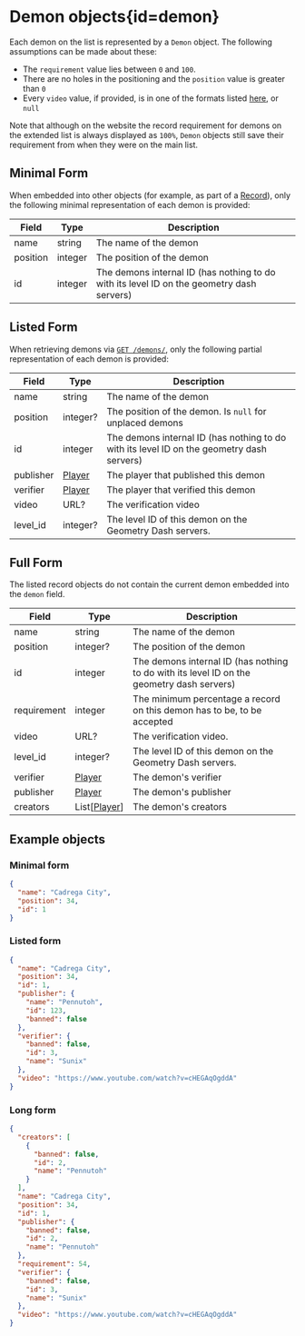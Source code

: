 <div class='panel fade js-scroll-anim' data-anim='fade'>

# Demon objects{id=demon}

Each demon on the list is represented by a `Demon` object. The following assumptions can be made about these:

- The `requirement` value lies between `0` and `100`.
- There are no holes in the positioning and the `position` value is greater than `0`
- Every `video` value, if provided, is in one of the formats listed [here](/documentation/#video), or `null`

Note that although on the website the record requirement for demons on the extended list is always displayed as `100%`,
`Demon` objects still save their requirement from when they were on the main list.

## Minimal Form

When embedded into other objects (for example, as part of a [Record](/documentation/objects/#record)), only the following minimal representation of each demon is provided:

| Field    | Type    | Description                                                                               |
| -------- | ------- | ----------------------------------------------------------------------------------------- |
| name     | string  | The name of the demon                                                                     |
| position | integer | The position of the demon                                                                 |
| id       | integer | The demons internal ID (has nothing to do with its level ID on the geometry dash servers) |

## Listed Form

When retrieving demons via [`GET /demons/`](/documentation/demons/#get-demons), only the following partial representation of each demon is provided:

| Field     | Type              | Description                                                                               |
| --------- | ----------------- | ----------------------------------------------------------------------------------------- |
| name      | string            | The name of the demon                                                                     |
| position  | integer?           | The position of the demon. Is `null` for unplaced demons                                                                 |
| id        | integer           | The demons internal ID (has nothing to do with its level ID on the geometry dash servers) |
| publisher | [Player](#player) | The player that published this demon                                                      |
| verifier  | [Player](#player) | The player that verified this demon                                                       |
| video     | URL?              | The verification video                                                                    |
| level_id  | integer?          | The level ID of this demon on the Geometry Dash servers. |

## Full Form

The listed record objects do not contain the current demon embedded into the `demon` field.

| Field       | Type                    | Description                                                                               |
| ----------- | ----------------------- | ----------------------------------------------------------------------------------------- |
| name        | string                  | The name of the demon                                                                     |
| position    | integer?                 | The position of the demon                                                                 |
| id          | integer                 | The demons internal ID (has nothing to do with its level ID on the geometry dash servers) |
| requirement | integer                 | The minimum percentage a record on this demon has to be, to be accepted                   |
| video       | URL?                    | The verification video.                                                                   |
| level_id  | integer?          | The level ID of this demon on the Geometry Dash servers. |
| verifier    | [Player](#player)       | The demon's verifier                                                                      |
| publisher   | [Player](#player)       | The demon's publisher                                                                     |
| creators    | List[[Player](#player)] | The demon's creators                                                                      |

## Example objects

### Minimal form

```json
{
  "name": "Cadrega City",
  "position": 34,
  "id": 1
}
```

### Listed form

```json
{
  "name": "Cadrega City",
  "position": 34,
  "id": 1,
  "publisher": {
    "name": "Pennutoh",
    "id": 123,
    "banned": false
  },
  "verifier": {
    "banned": false,
    "id": 3,
    "name": "Sunix"
  },
  "video": "https://www.youtube.com/watch?v=cHEGAqOgddA"
}
```

### Long form

```json
{
  "creators": [
    {
      "banned": false,
      "id": 2,
      "name": "Pennutoh"
    }
  ],
  "name": "Cadrega City",
  "position": 34,
  "id": 1,
  "publisher": {
    "banned": false,
    "id": 2,
    "name": "Pennutoh"
  },
  "requirement": 54,
  "verifier": {
    "banned": false,
    "id": 3,
    "name": "Sunix"
  },
  "video": "https://www.youtube.com/watch?v=cHEGAqOgddA"
}
```

</div>
